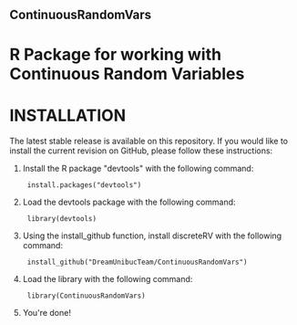 ## ContinuousRandomVars
# R Package for working with Continuous Random Variables

# INSTALLATION

The latest stable release is available on this repository. If you would like to install the current revision on GitHub, please follow these instructions:

1. Install the R package "devtools" with the following command:

        install.packages("devtools")

2. Load the devtools package with the following command:

        library(devtools)

3. Using the install_github function, install discreteRV with the following command:

        install_github("DreamUnibucTeam/ContinuousRandomVars")

4. Load the library with the following command:

        library(ContinuousRandomVars)

5. You're done! 
